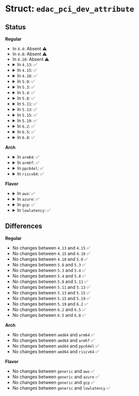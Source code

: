 # Struct: <code>edac_pci_dev_attribute</code>

## Status
<b>Regular</b>
<ul>
<li>
In <code>4.4</code>: Absent ⚠️
</li>
<li>
In <code>4.8</code>: Absent ⚠️
</li>
<li>
In <code>4.10</code>: Absent ⚠️
</li>
<li>
<details>
<summary>In <code>4.13</code>: ✅</summary>

```c
struct edac_pci_dev_attribute {
    struct attribute attr;
    void *value;
    ssize_t (*show)(void *, char *);
    ssize_t (*store)(void *, const char *, size_t);
};
```
</details>
</li>
<li>
<details>
<summary>In <code>4.15</code>: ✅</summary>

```c
struct edac_pci_dev_attribute {
    struct attribute attr;
    void *value;
    ssize_t (*show)(void *, char *);
    ssize_t (*store)(void *, const char *, size_t);
};
```
</details>
</li>
<li>
<details>
<summary>In <code>4.18</code>: ✅</summary>

```c
struct edac_pci_dev_attribute {
    struct attribute attr;
    void *value;
    ssize_t (*show)(void *, char *);
    ssize_t (*store)(void *, const char *, size_t);
};
```
</details>
</li>
<li>
<details>
<summary>In <code>5.0</code>: ✅</summary>

```c
struct edac_pci_dev_attribute {
    struct attribute attr;
    void *value;
    ssize_t (*show)(void *, char *);
    ssize_t (*store)(void *, const char *, size_t);
};
```
</details>
</li>
<li>
<details>
<summary>In <code>5.3</code>: ✅</summary>

```c
struct edac_pci_dev_attribute {
    struct attribute attr;
    void *value;
    ssize_t (*show)(void *, char *);
    ssize_t (*store)(void *, const char *, size_t);
};
```
</details>
</li>
<li>
<details>
<summary>In <code>5.4</code>: ✅</summary>

```c
struct edac_pci_dev_attribute {
    struct attribute attr;
    void *value;
    ssize_t (*show)(void *, char *);
    ssize_t (*store)(void *, const char *, size_t);
};
```
</details>
</li>
<li>
<details>
<summary>In <code>5.8</code>: ✅</summary>

```c
struct edac_pci_dev_attribute {
    struct attribute attr;
    void *value;
    ssize_t (*show)(void *, char *);
    ssize_t (*store)(void *, const char *, size_t);
};
```
</details>
</li>
<li>
<details>
<summary>In <code>5.11</code>: ✅</summary>

```c
struct edac_pci_dev_attribute {
    struct attribute attr;
    void *value;
    ssize_t (*show)(void *, char *);
    ssize_t (*store)(void *, const char *, size_t);
};
```
</details>
</li>
<li>
<details>
<summary>In <code>5.13</code>: ✅</summary>

```c
struct edac_pci_dev_attribute {
    struct attribute attr;
    void *value;
    ssize_t (*show)(void *, char *);
    ssize_t (*store)(void *, const char *, size_t);
};
```
</details>
</li>
<li>
<details>
<summary>In <code>5.15</code>: ✅</summary>

```c
struct edac_pci_dev_attribute {
    struct attribute attr;
    void *value;
    ssize_t (*show)(void *, char *);
    ssize_t (*store)(void *, const char *, size_t);
};
```
</details>
</li>
<li>
<details>
<summary>In <code>5.19</code>: ✅</summary>

```c
struct edac_pci_dev_attribute {
    struct attribute attr;
    void *value;
    ssize_t (*show)(void *, char *);
    ssize_t (*store)(void *, const char *, size_t);
};
```
</details>
</li>
<li>
<details>
<summary>In <code>6.2</code>: ✅</summary>

```c
struct edac_pci_dev_attribute {
    struct attribute attr;
    void *value;
    ssize_t (*show)(void *, char *);
    ssize_t (*store)(void *, const char *, size_t);
};
```
</details>
</li>
<li>
<details>
<summary>In <code>6.5</code>: ✅</summary>

```c
struct edac_pci_dev_attribute {
    struct attribute attr;
    void *value;
    ssize_t (*show)(void *, char *);
    ssize_t (*store)(void *, const char *, size_t);
};
```
</details>
</li>
<li>
<details>
<summary>In <code>6.8</code>: ✅</summary>

```c
struct edac_pci_dev_attribute {
    struct attribute attr;
    void *value;
    ssize_t (*show)(void *, char *);
    ssize_t (*store)(void *, const char *, size_t);
};
```
</details>
</li>
</ul>
<b>Arch</b>
<ul>
<li>
<details>
<summary>In <code>arm64</code>: ✅</summary>

```c
struct edac_pci_dev_attribute {
    struct attribute attr;
    void *value;
    ssize_t (*show)(void *, char *);
    ssize_t (*store)(void *, const char *, size_t);
};
```
</details>
</li>
<li>
<details>
<summary>In <code>armhf</code>: ✅</summary>

```c
struct edac_pci_dev_attribute {
    struct attribute attr;
    void *value;
    ssize_t (*show)(void *, char *);
    ssize_t (*store)(void *, const char *, size_t);
};
```
</details>
</li>
<li>
<details>
<summary>In <code>ppc64el</code>: ✅</summary>

```c
struct edac_pci_dev_attribute {
    struct attribute attr;
    void *value;
    ssize_t (*show)(void *, char *);
    ssize_t (*store)(void *, const char *, size_t);
};
```
</details>
</li>
<li>
<details>
<summary>In <code>riscv64</code>: ✅</summary>

```c
struct edac_pci_dev_attribute {
    struct attribute attr;
    void *value;
    ssize_t (*show)(void *, char *);
    ssize_t (*store)(void *, const char *, size_t);
};
```
</details>
</li>
</ul>
<b>Flavor</b>
<ul>
<li>
<details>
<summary>In <code>aws</code>: ✅</summary>

```c
struct edac_pci_dev_attribute {
    struct attribute attr;
    void *value;
    ssize_t (*show)(void *, char *);
    ssize_t (*store)(void *, const char *, size_t);
};
```
</details>
</li>
<li>
<details>
<summary>In <code>azure</code>: ✅</summary>

```c
struct edac_pci_dev_attribute {
    struct attribute attr;
    void *value;
    ssize_t (*show)(void *, char *);
    ssize_t (*store)(void *, const char *, size_t);
};
```
</details>
</li>
<li>
<details>
<summary>In <code>gcp</code>: ✅</summary>

```c
struct edac_pci_dev_attribute {
    struct attribute attr;
    void *value;
    ssize_t (*show)(void *, char *);
    ssize_t (*store)(void *, const char *, size_t);
};
```
</details>
</li>
<li>
<details>
<summary>In <code>lowlatency</code>: ✅</summary>

```c
struct edac_pci_dev_attribute {
    struct attribute attr;
    void *value;
    ssize_t (*show)(void *, char *);
    ssize_t (*store)(void *, const char *, size_t);
};
```
</details>
</li>
</ul>

## Differences
<b>Regular</b>
<ul>
<li>
No changes between <code>4.13</code> and <code>4.15</code> ✅
</li>
<li>
No changes between <code>4.15</code> and <code>4.18</code> ✅
</li>
<li>
No changes between <code>4.18</code> and <code>5.0</code> ✅
</li>
<li>
No changes between <code>5.0</code> and <code>5.3</code> ✅
</li>
<li>
No changes between <code>5.3</code> and <code>5.4</code> ✅
</li>
<li>
No changes between <code>5.4</code> and <code>5.8</code> ✅
</li>
<li>
No changes between <code>5.8</code> and <code>5.11</code> ✅
</li>
<li>
No changes between <code>5.11</code> and <code>5.13</code> ✅
</li>
<li>
No changes between <code>5.13</code> and <code>5.15</code> ✅
</li>
<li>
No changes between <code>5.15</code> and <code>5.19</code> ✅
</li>
<li>
No changes between <code>5.19</code> and <code>6.2</code> ✅
</li>
<li>
No changes between <code>6.2</code> and <code>6.5</code> ✅
</li>
<li>
No changes between <code>6.5</code> and <code>6.8</code> ✅
</li>
</ul>
<b>Arch</b>
<ul>
<li>
No changes between <code>amd64</code> and <code>arm64</code> ✅
</li>
<li>
No changes between <code>amd64</code> and <code>armhf</code> ✅
</li>
<li>
No changes between <code>amd64</code> and <code>ppc64el</code> ✅
</li>
<li>
No changes between <code>amd64</code> and <code>riscv64</code> ✅
</li>
</ul>
<b>Flavor</b>
<ul>
<li>
No changes between <code>generic</code> and <code>aws</code> ✅
</li>
<li>
No changes between <code>generic</code> and <code>azure</code> ✅
</li>
<li>
No changes between <code>generic</code> and <code>gcp</code> ✅
</li>
<li>
No changes between <code>generic</code> and <code>lowlatency</code> ✅
</li>
</ul>
